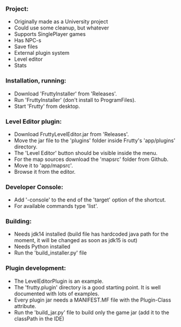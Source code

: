 ### Project:
  - Originally made as a University project
  - Could use some cleanup, but whatever
  - Supports SinglePlayer games
  - Has NPC-s
  - Save files
  - External plugin system
  - Level editor
  - Stats

### Installation, running:
  - Download 'FruttyInstaller' from 'Releases'.
  - Run 'FruttyInstaller' (don't install to ProgramFiles).
  - Start 'Frutty' from desktop.

### Level Editor plugin:
  - Download FruttyLevelEditor.jar from 'Releases'.
  - Move the jar file to the 'plugins' folder inside Frutty's 'app/plugins' directory.
  - The 'Level Editor' button should be visible inside the menu.
  - For the map sources download the 'mapsrc' folder from Github.
  - Move it to 'app/mapsrc'.
  - Browse it from the editor.

### Developer Console:
  - Add '-console' to the end of the 'target' option of the shortcut.
  - For available commands type 'list'.

### Building:
  - Needs jdk14 installed (build file has hardcoded java path for the moment, it will be changed as soon as jdk15 is out)
  - Needs Python installed
  - Run the 'build_installer.py' file

### Plugin development:
  - The LevelEditorPlugin is an example.
  - The 'frutty.plugin' directory is a good starting point. It is well documented with lots of examples.
  - Every plugin jar needs a MANIFEST.MF file with the Plugin-Class attribute.
  - Run the 'build_jar.py' file to build only the game jar (add it to the classPath in the IDE)